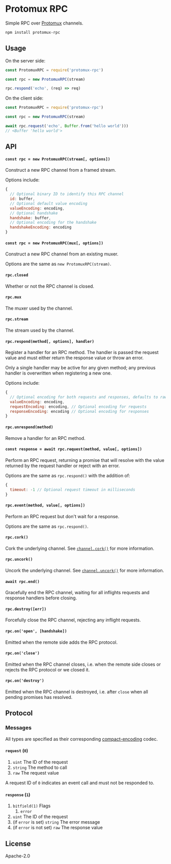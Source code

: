 # Protomux RPC

Simple RPC over [Protomux](https://github.com/mafintosh/protomux) channels.

```sh
npm install protomux-rpc
```

## Usage

On the server side:

```js
const ProtomuxRPC = require('protomux-rpc')

const rpc = new ProtomuxRPC(stream)

rpc.respond('echo', (req) => req)
```

On the client side:

```js
const ProtomuxRPC = require('protomux-rpc')

const rpc = new ProtomuxRPC(stream)

await rpc.request('echo', Buffer.from('hello world')))
// <Buffer 'hello world'>
```

## API

#### `const rpc = new ProtomuxRPC(stream[, options])`

Construct a new RPC channel from a framed stream.

Options include:

```js
{
  // Optional binary ID to identify this RPC channel
  id: buffer,
  // Optional default value encoding
  valueEncoding: encoding,
  // Optional handshake
  handshake: buffer,
  // Optional encoding for the handshake
  handshakeEncoding: encoding
}
```

#### `const rpc = new ProtomuxRPC(mux[, options])`

Construct a new RPC channel from an existing muxer.

Options are the same as `new ProtomuxRPC(stream)`.

#### `rpc.closed`

Whether or not the RPC channel is closed.

#### `rpc.mux`

The muxer used by the channel.

#### `rpc.stream`

The stream used by the channel.

#### `rpc.respond(method[, options], handler)`

Register a handler for an RPC method. The handler is passed the request value and must either return the response value or throw an error.

Only a single handler may be active for any given method; any previous handler is overwritten when registering a new one.

Options include:

```js
{
  // Optional encoding for both requests and responses, defaults to raw
  valueEncoding: encoding,
  requestEncoding: encoding, // Optional encoding for requests
  responseEncoding: encoding // Optional encoding for responses
}
```

#### `rpc.unrespond(method)`

Remove a handler for an RPC method.

#### `const response = await rpc.request(method, value[, options])`

Perform an RPC request, returning a promise that will resolve with the value returned by the request handler or reject with an error.

Options are the same as `rpc.respond()` with the addition of:

```js
{
  timeout: -1 // Optional request timeout in milliseconds
}
```

#### `rpc.event(method, value[, options])`

Perform an RPC request but don't wait for a response.

Options are the same as `rpc.respond()`.

#### `rpc.cork()`

Cork the underlying channel. See [`channel.cork()`](https://github.com/mafintosh/protomux#channelcork) for more information.

#### `rpc.uncork()`

Uncork the underlying channel. See [`channel.uncork()`](https://github.com/mafintosh/protomux#channeluncork) for more information.

#### `await rpc.end()`

Gracefully end the RPC channel, waiting for all inflights requests and response handlers before closing.

#### `rpc.destroy([err])`

Forcefully close the RPC channel, rejecting any inflight requests.

#### `rpc.on('open', [handshake])`

Emitted when the remote side adds the RPC protocol.

#### `rpc.on('close')`

Emitted when the RPC channel closes, i.e. when the remote side closes or rejects the RPC protocol or we closed it.

#### `rpc.on('destroy')`

Emitted when the RPC channel is destroyed, i.e. after `close` when all pending promises has resolved.

## Protocol

### Messages

All types are specified as their corresponding [compact-encoding](https://github.com/compact-encoding) codec.

#### `request` (`0`)

1.  `uint` The ID of the request
2.  `string` The method to call
3.  `raw` The request value

A request ID of `0` indicates an event call and must not be responded to.

#### `response` (`1`)

1.  `bitfield(1)` Flags
    1.  `error`
2.  `uint` The ID of the request
3.  (if `error` is set) `string` The error message
4.  (if `error` is not set) `raw` The response value

## License

Apache-2.0
